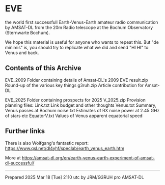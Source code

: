 # EVE
the world first successfull Earth-Venus-Earth amateur radio communication by AMSAT-DL from the 20m Radio telescope at the Bochum Observatory (Sternwarte Bochum).

We hope this material is useful for anyone who wants to repeat this. But "de minimis" is, you should try to replicate what we did and send "HI HI" to Venus and back.

## Contents of this Archive
EVE_2009  Folder containing details of Amsat-DL's 2009 EVE
  result.zip   Round-up of the various key things
  g3ruh.zip    Article contribution for Amsat-DL

EVE_2025  Folder containing prospects for 2025
  V_2025.zip   Provision planning files:
     Link.txt       Link budget and other thoughts
     Venus.txt      Summary, Venus passes at Bochum
     noise.txt      Estimates of RX noise power at 2.45 GHz of stars etc
     EquatorV.txt   Values of Venus apparent equatorial speed
     
## Further links
There is also Wolfgang's fantastic report:
   https://www.qsl.net/dl4yhf/speclab/earth_venus_earth.htm

More at https://amsat-dl.org/en/earth-venus-earth-experiment-of-amsat-dl-successful/

-----
Prepared 2025 Mar 18 [Tue] 2110 utc by JRM/G3RUH pro AMSAT-DL



